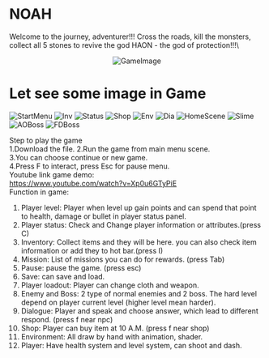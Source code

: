 # NOAH
Welcome to the journey, adventurer!!! Cross the roads, kill the monsters, collect all 5 stones to revive the god HAON - the god of protection!!!\
<p align="center">
  <img src="https://github.com/user-attachments/assets/7864f6be-1d57-41f9-b0be-bac1c2b01150" alt="GameImage"/>
</p>


# Let see some image in Game
![StartMenu](https://github.com/user-attachments/assets/7f2b8b28-1529-4b8d-9c57-40057abf9d6a)
![Inv](https://github.com/user-attachments/assets/39befa71-95cb-414b-bcae-2cd521443481)
![Status](https://github.com/user-attachments/assets/260df366-0a6a-4c8d-b92d-aa4b20417f71)
![Shop](https://github.com/user-attachments/assets/31740fa5-fa1e-492c-a668-964d28e54511)
![Env](https://github.com/user-attachments/assets/6987b78e-dfd1-4636-9a65-8378f7e02ca0)
![Dia](https://github.com/user-attachments/assets/b8872968-4430-422d-8c75-801dcb5444eb)
![HomeScene](https://github.com/user-attachments/assets/8cff6d5b-d2f9-4652-a532-86e8c2ead47b)
![Slime](https://github.com/user-attachments/assets/cfb7a597-ed9c-4e8a-a7e0-211204ec337b)
![AOBoss](https://github.com/user-attachments/assets/aed79d0a-b24d-4baf-b884-68c5bfb3e5d4)
![FDBoss](https://github.com/user-attachments/assets/ef11f537-2e67-4bcb-871e-9f7c04f0f345)

Step to play the game\
1.Download the file.
2.Run the game from main menu scene.\
3.You can choose continue or new game.\
4.Press F to interact, press Esc for pause menu.\
Youtube link game demo:\
https://www.youtube.com/watch?v=Xp0u6GTyPiE
\
Function in game:
1. Player level: Player when level up gain points and can spend that point to health, damage or bullet in player status panel.
2. Player status: Check and Change player information or attributes.(press C)
3. Inventory: Collect items and they will be here. you can also check item information or add they to hot bar.(press I)
4. Mission: List of missions you can do for rewards. (press Tab)
5. Pause: pause the game. (press esc)
6. Save: can save and load.
7. Player loadout: Player can change cloth and weapon.
8. Enemy and Boss: 2 type of normal enemies and 2 boss. The hard level depend on player current level (higher level mean harder).
9. Dialogue: Player and speak and choose answer, which lead to different respond. (press f near npc)
10. Shop: Player can buy item at 10 A.M. (press f near shop)
11. Environment: All draw by hand with animation, shader.
12. Player: Have health system and level system, can shoot and dash.
